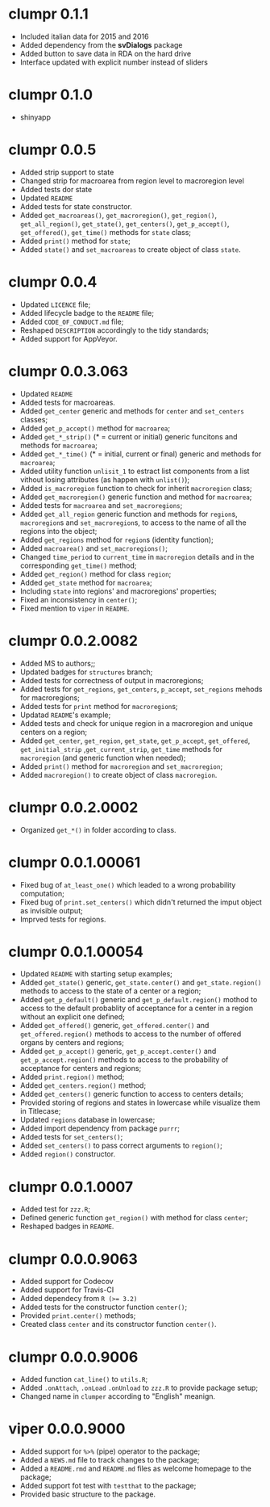 # clumpr 0.1.1

* Included italian data for 2015 and 2016
* Added dependency from the **svDialogs** package
* Added button to save data in RDA on the hard drive
* Interface updated with explicit number instead of sliders

# clumpr 0.1.0

* shinyapp

# clumpr 0.0.5

* Added strip support to state
* Changed strip for macroarea from region level to macroregion level
* Added tests dor state
* Updated `README`
* Added tests for state constructor.
* Added `get_macroareas()`, `get_macroregion()`, `get_region()`,
    `get_all_region()`, `get_state()`, `get_centers()`, `get_p_accept()`,
    `get_offered()`, `get_time()` methods for `state` class;
* Added `print()` method for `state`;
* Added `state()` and `set_macroareas` to create object of class `state`.

# clumpr 0.0.4

* Updated `LICENCE` file;
* Added lifecycle badge to the `README` file;
* Added `CODE_OF_CONDUCT.md` file;
* Reshaped `DESCRIPTION` accordingly to the tidy standards;
* Added support for AppVeyor.

# clumpr 0.0.3.063

* Updated `README`
* Added tests for macroareas.
* Added `get_center` generic and methods for `center` and `set_centers`
    classes;
* Added `get_p_accept()` method for `macroarea`;
* Added `get_*_strip()` (* = current or initial) generic funcitons and 
  methods for `macroarea`;
* Added `get_*_time()` (* = initial, current or final) generic and methods
  for `macroarea`;
* Added utility function `unlisit_1` to estract list components from a list
  vithout losing attributes (as happen with `unlist()`);
* Added `is_macroregion` function to check for inherit `macroregion` class;
* Added `get_macroregion()` generic function and method for `macroarea`;
* Added tests for `macroarea` and `set_macroregions`;
* Added `get_all_region` generic function and methods for `region`s,
  `macroregion`s and `set_macroregion`s, to access to the name of all the
  regions into the object;
* Added `get_regions` method for `region`s (identity function);
* Added `macroarea()` and `set_macroregions()`;
* Changed `time_period` to `current_time` in `macroregion` details and in
  the corresponding `get_time()` method;
* Added `get_region()` method for class `region`;
* Added `get_state` method for `macroarea`;
* Including `state` into regions' and macroregions' properties;
* Fixed an inconsistency in `center()`;
* Fixed mention to `viper` in `README`.

# clumpr 0.0.2.0082

* Added MS to authors;;
* Updated badges for `structures` branch;
* Added tests for correctness of output in macroregions;
* Added tests for `get_regions`, `get_centers`, `p_accept`, `set_regions`
  mehods for macroregions;
* Added tests for `print` method for `macroregion`s;
* Updatad `README`'s example;
* Added tests and check for unique region in a macroregion and unique
  centers on a region;
* Added `get_center`, `get_region`, `get_state`, `get_p_accept`,
  `get_offered`, `get_initial_strip` ,`get_current_strip`, `get_time`
  methods for `macroregion` (and generic function when needed);
* Added `print()` method for `macroregion` and `set_macroregion`;
* Added `macroregion()` to create object of class `macroregion`.

# clumpr 0.0.2.0002

* Organized `get_*()` in folder according to class.

# clumpr 0.0.1.00061

* Fixed bug of `at_least_one()` which leaded to a wrong probability
  computation;
* Fixed bug of `print.set_centers()` which didn't returned the imput object
  as invisible output;
* Imprved tests for regions.


# clumpr 0.0.1.00054

* Updated `README` with starting setup examples;
* Added `get_state()` generic, `get_state.center()` and `get_state.region()`
  methods to access to the state of a center or a region;
* Added `get_p_default()` generic and `get_p_default.region()` mothod to 
  access to the default probablity of acceptance for a center in a region 
  without an explicit one defined;
* Added `get_offered()` generic, `get_offered.center()` and
  `get_offered.region()` methods to access to the number of offered organs
  by centers and regions;
* Added `get_p_accept()` generic, `get_p_accept.center()` and
  `get_p_accept.region()` methods to access to the probability of
  acceptance for centers and regions;
* Added `print.region()` method;
* Added `get_centers.region()` method;
* Added `get_centers()` generic function to access to centers details;
* Provided storing of regions and states in lowercase while visualize them
  in Titlecase;
* Updated `regions` database in lowercase;
* Added import dependency from package `purrr`;
* Added tests for `set_centers()`;
* Added `set_centers()` to pass correct arguments to `region()`;
* Added `region()` constructor.


# clumpr 0.0.1.0007

* Added test for `zzz.R`;
* Defined generic function `get_region()` with method for class `center`;
* Reshaped badges in `README`.


# clumpr 0.0.0.9063

* Added support for Codecov
* Added support for Travis-CI
* Added dependecy from `R (>= 3.2)`
* Added tests for the constructor function `center()`;
* Provided `print.center()` methods;
* Created class `center` and its constructor function `center()`.


# clumpr 0.0.0.9006

* Added function `cat_line()` to `utils.R`;
* Added `.onAttach`, `.onLoad` `.onUnload` to `zzz.R` to provide package
  setup;
* Changed name in `clumper` according to "English" meanign.


# viper 0.0.0.9000

* Added support for `%>%` (pipe) operator to the package;
* Added a `NEWS.md` file to track changes to the package;
* Added a `README.rmd` and `README.md` files as welcome homepage to the 
  package;
* Added support fot test with `testthat` to the package;
* Provided basic structure to the package.
